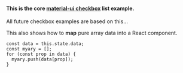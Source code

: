 
#### This is the core [material-ui checkbox](https://material-ui.com/demos/lists/#checkbox) list example.

All future checkbox examples are based on this...

This also shows how to **map** pure array data into
a React component.

```
const data = this.state.data;
const myary = [];
for (const prop in data) {
  myary.push(data[prop]);
}
```  
